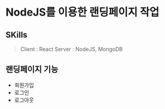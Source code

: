 # NodeJS를 이용한 랜딩페이지 작업

## SKills
> Client : React
> Server : NodeJS, MongoDB

## 랜딩페이지 기능
- 회원가입
- 로그인
- 로그아웃
